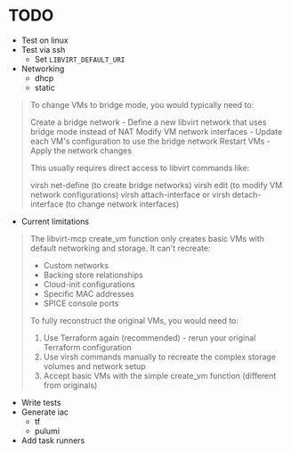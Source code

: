 # TODO

* Test on linux
* Test via ssh
  * Set `LIBVIRT_DEFAULT_URI`
* Networking
  * dhcp
  * static

> To change VMs to bridge mode, you would typically need to:
> 
> Create a bridge network - Define a new libvirt network that uses bridge mode instead of NAT
> Modify VM network interfaces - Update each VM's configuration to use the bridge network
> Restart VMs - Apply the network changes
> 
> This usually requires direct access to libvirt commands like:
> 
> virsh net-define (to create bridge networks)
> virsh edit <vm-name> (to modify VM network configurations)
> virsh attach-interface or virsh detach-interface (to change network interfaces)

* Current limitations

> The libvirt-mcp create_vm function only creates basic VMs with default networking and storage. It can't recreate:
> 
> * Custom networks
> * Backing store relationships
> * Cloud-init configurations
> * Specific MAC addresses
> * SPICE console ports
> 
> To fully reconstruct the original VMs, you would need to:
> 
> 1. Use Terraform again (recommended) - rerun your original Terraform configuration
> 2. Use virsh commands manually to recreate the complex storage volumes and network setup
> 3. Accept basic VMs with the simple create_vm function (different from originals)

* Write tests
* Generate iac
  * tf
  * pulumi
* Add task runners
